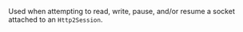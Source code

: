 
Used when attempting to read, write, pause, and/or resume a socket attached to
an `Http2Session`.

<a id="ERR_HTTP2_OUT_OF_STREAMS"></a>
